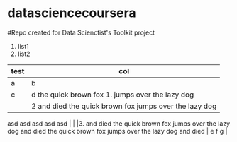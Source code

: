 datasciencecoursera
===================

#Repo created for Data Scienctist's Toolkit project

1. list1
2. list2

| test | col     |
| --- | --- |
| a | b |
| c | d the quick brown fox 1.  jumps over the lazy dog
| |2	 and died the quick brown fox jumps over the lazy dog   
asd		asd
asd			asd
    asd |
| |3. and died the quick brown fox jumps over the lazy dog and died the quick brown fox jumps over the lazy dog and died |
 e
 f
g |
